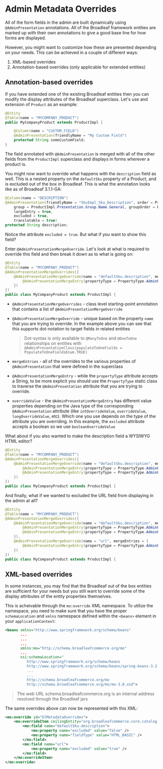 # Admin Metadata Overrides

All of the form fields in the admin are built dynamically using `@AdminPresentation` annotations. All of the Broadleaf framework entities are marked up with their own annotations to give a good base line for how forms are displayed.

However, you might want to customize how these are presented depending on your needs. This can be achieved in a couple of different ways:

1. XML-based overrides
2. Annotation-based overrides (only applicable for extended entities)

## Annotation-based overrides

If you have extended one of the existing Broadleaf entities then you can modify the display attributes of the Broadleaf superclass. Let's use and extension of `Product` as an example:

```java
@Entity
@Table(name = "MYCOMPANY_PRODUCT")
public MyCompanyProduct extends ProductImpl {

    @Column(name = "CUSTOM_FIELD")
    @AdminPresentation(friendlyName = "My Custom Field")
    protected String someCustomField;
}
```

The field annotated with `@AdminPresentation` is merged with all of the other fields from the `ProductImpl` superclass and displays in forms wherever a product is.

You might now want to override what happens with the `description` field as well. This is a nested property on the `defaultSku` property of a Product, and is excluded out of the box in Broadleaf. This is what the annotation looks like as of Broadleaf 3.1.1-GA:

```java
@Column(name = "DESCRIPTION")
@AdminPresentation(friendlyName = "SkuImpl_Sku_Description", order = ProductImpl.Presentation.FieldOrder.SHORT_DESCRIPTION, 
    group = ProductImpl.Presentation.Group.Name.General, groupOrder = ProductImpl.Presentation.Group.Order.General,
    largeEntry = true, 
    excluded = true,
    translatable = true)
protected String description;
```

Notice the attribute `excluded = true`. But what if you want to show this field?

Enter `@AdminPresentationMergeOverride`. Let's look at what is required to override this field and then break it down as to what is going on:

```java
@Entity
@Table(name = "MYCOMPANY_PRODUCT")
@AdminPresentationMergeOverrides({
    @AdminPresentationMergeOverride(name = "defaultSku.description", mergeEntries = {
        @AdminPresentationMergeEntry(propertyType = PropertyType.AdminPresentation.EXCLUDED, booleanOverrideValue=false)
    })
})
public class MyCompanyProduct extends ProductImpl {
```

* `@AdminPresentationMergeOverrides` - class level starting-point annotation that contains a list of `@AdminPresentationMergeOverride`
* `@AdminPresentationMergeOverride` - unique based on the property `name` that you are trying to override. In the example above you can see that this supports dot-notation to target fields in related entities

    > Dot-syntax is only available to `@ManyToOne` and `@OneToOne` relationships on entities with `@AdminPresentationClass(populateToOneFields = PopulateToOneFieldsEnum.TRUE)`

* `mergeEntries` - all of the overrides to the various properties of `@AdminPresentation` that were defined in the superclass
* `@AdminPresentationMergeEntry` - while the `propertyType` attribute accepts a String, to be more explicit you should use the `PropertyType` static class to traverse the `@AdminPresentation` attribute that you are trying to override.
* `overrideValue` - the `@AdminPresentationMergeEntry` has different value properties depending on the Java type of the corresponding `@AdminPresentation` attribute (like `intOverrideValue`, `overrideValue`, `longOverrideValue`, etc). Which one you use depends on the type of the attribute you are overriding. In this example, the `excluded` attribute accepts a boolean so we use `booleanOverrideValue`

What about if you also wanted to make the description field a WYSIWYG HTML editor?

```java
@Entity
@Table(name = "MYCOMPANY_PRODUCT")
@AdminPresentationMergeOverrides({
    @AdminPresentationMergeOverride(name = "defaultSku.description", mergeEntries = {
        @AdminPresentationMergeEntry(propertyType = PropertyType.AdminPresentation.EXCLUDED, booleanOverrideValue=false),
        @AdminPresentationMergeEntry(propertyType = PropertyType.AdminPresentation.FIELDTYPE, overrideValue="HTML_BASIC")
    })
})
public class MyCompanyProduct extends ProductImpl {
```

And finally, what if we wanted to excluded the URL field from displaying in the admin at all?

```java
@Entity
@Table(name = "MYCOMPANY_PRODUCT")
@AdminPresentationMergeOverrides({
    @AdminPresentationMergeOverride(name = "defaultSku.description", mergeEntries = {
        @AdminPresentationMergeEntry(propertyType = PropertyType.AdminPresentation.EXCLUDED, booleanOverrideValue=false),
        @AdminPresentationMergeEntry(propertyType = PropertyType.AdminPresentation.FIELDTYPE, overrideValue="HTML_BASIC")
    }),
    @AdminPresentationMergeOverride(name = "url", mergeEntries = {
        @AdminPresentationMergeEntry(propertyType = PropertyType.AdminPresentation.EXCLUDED, booleanOverrideValue=true)
    })
})
public class MyCompanyProduct extends ProductImpl {
```

## XML-based overrides

In some instances, you may find that the Broadleaf out of the box entities are sufficient for your needs but you still want to override some of the display attributes of the entity properties themselves.

This is acheivable through the `mo:override` XML namespace. To utilize the namespace, you need to make sure that you have the proper `schemaLocation` and `xmlns` namespace defined within the `<beans>` element in your `applicationContext`:

```xml
<beans xmlns="http://www.springframework.org/schema/beans"
       ...
       ...
       ...
       xmlns:mo="http://schema.broadleafcommerce.org/mo"
       ...
       xsi:schemaLocation="
          http://www.springframework.org/schema/beans
          http://www.springframework.org/schema/beans/spring-beans-3.2.xsd
          ...
          ...
          http://schema.broadleafcommerce.org/mo
          http://schema.broadleafcommerce.org/mo/mo-3.0.xsd">

```

> The web URL schema.broadleafcommerce.org is an internal address resolved through the Broadleaf jars

The same overrides above can now be represented with this XML:

```xml
<mo:override id="blMetadataOverrides">
    <mo:overrideItem ceilingEntity="org.broadleafcommerce.core.catalog.domain.Product">
        <mo:field name="defaultSku.description">
            <mo:property name="excluded" value="false" />
            <mo:property name="fieldType" value="HTML_BASIC" />
        </mo:field>
        <mo:field name="url">
            <mo:property name="excluded" value="true" />
        </mo:field>
    </mo:overrideItem>
</mo:override>
```

